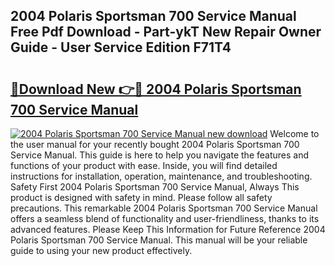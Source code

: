 ## 2004 Polaris Sportsman 700 Service Manual Free Pdf Download - Part-ykT New Repair Owner Guide - User Service Edition F71T4

# <h2><a href="http://bc13121.oget.top/?id=2004+Polaris+Sportsman+700+Service+Manual">🔗Download New 👉🔴 2004 Polaris Sportsman 700 Service Manual</a></h2>

[![2004 Polaris Sportsman 700 Service Manual new download](https://i.imgur.com/5g1atiW.png)](http://bc13121.oget.top/?id=2004+Polaris+Sportsman+700+Service+Manual)
Welcome to the user manual for your recently bought 2004 Polaris Sportsman 700 Service Manual. This guide is here to help you navigate the features and functions of your product with ease. Inside, you will find detailed instructions for installation, operation, maintenance, and troubleshooting. Safety First 2004 Polaris Sportsman 700 Service Manual, Always This product is designed with safety in mind. Please follow all safety precautions. This remarkable 2004 Polaris Sportsman 700 Service Manual offers a seamless blend of functionality and user-friendliness, thanks to its advanced features. Please Keep This Information for Future Reference 2004 Polaris Sportsman 700 Service Manual. This manual will be your reliable guide to using your new product effectively.
